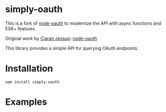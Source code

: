 simply-oauth
===========
This is a fork of [node-oauth](https://github.com/ciaranj/node-oauth) to modernize the API with async functions and ES6+ features.

Original work by [Ciaran Jessup](http://github.com/ciaranj): [node-oauth](https://github.com/ciaranj/node-oauth)

This library provides a simple API for querying OAuth endpoints.

Installation
==============
`npm install simply-oauth`

Examples
==========

